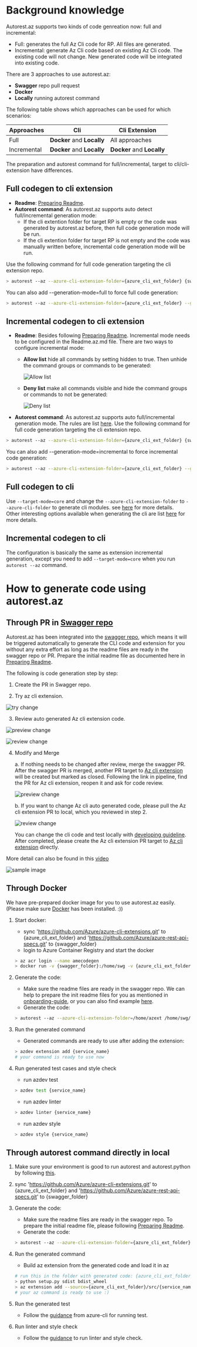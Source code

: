 # Background knowledge

Autorest.az supports two kinds of code genreation now: full and incremental:
* Full: generates the full Az Cli code for RP. All files are generated.
* Incremental: generate Az Cli code based on existing Az Cli code. The existing code will not change. New generated code will be integrated into existing code. 

There are 3 approaches to use autorest.az:
* **Swagger** repo pull request
* **Docker**
* **Locally** running autorest command

The following table shows which approaches can be used for which scenarios:

Approaches |         Cli                | Cli Extension
-----------|----------------------------|--------------
Full       | **Docker** and **Locally** | All approaches
Incremental| **Docker** and **Locally** | **Docker** and **Locally**

The preparation and autorest command for full/incremental, target to cli/cli-extension have differences.

## Full codegen to cli extension
* **Readme**: [Preparing Readme](how-to-author-readme-file.md). 
* **Autorest command**: 
As autorest.az supports auto detect full/incremental generation mode:
    * If the cli extention folder for target RP is empty or the code was generated by autorest.az before, then full code generation mode will be run.
    * If the cli extention folder for target RP is not empty and the code was manually written before, incremental code generation mode will be run.

Use the following command for full code generation targeting the cli extension repo.
 ``` bash
 > autorest --az --azure-cli-extension-folder={azure_cli_ext_folder} {swagger_folder}/specification/{service_name}/resource-manager/readme.md
 ```
 You can also add --generation-mode=full to force full code generation:
  ``` bash
 > autorest --az --azure-cli-extension-folder={azure_cli_ext_folder} --generation-mode=full {swagger_folder}/specification/{service_name}/resource-manager/readme.md
 ```

## Incremental codegen to cli extension
* **Readme**: Besides following [Preparing Readme](how-to-author-readme-file.md). Incremental mode needs to be configured in the Readme.az.md file. There are two ways to configure incremental mode:
    * **Allow list** hide all commands by setting hidden to true. Then unhide the command groups or commands to be generated:

      ![Allow list](images/allowlist.png)
    * **Deny list** make all commands visible and hide the command groups or commands to not be generated:

      ![Deny list](images/denylist.png)

* **Autorest command**:
As autorest.az supports auto full/incremental generation mode. The rules are list [here](how-to-generate.md#L27-L28). Use the following command for full code generation targeting the cli extension repo.
 ``` bash
 > autorest --az --azure-cli-extension-folder={azure_cli_ext_folder} {swagger_folder}/specification/{service_name}/resource-manager/readme.md
 ```
 You can also add --generation-mode=incremental to force incremental code generation:
  ``` bash
 > autorest --az --azure-cli-extension-folder={azure_cli_ext_folder} --generation-mode=incremental {swagger_folder}/specification/{service_name}/resource-manager/readme.md
 ```

## Full codegen to cli
Use `--target-mode=core` and change the `--azure-cli-extension-folder` to `--azure-cli-folder` to generate cli modules. see [here](how-to-generate-with-different-options.md#generate-cli-main-repo-modules-with-default-option) for more details.  
Other interesting options available when generating the cli are list [here](how-to-generate-with-different-options.md#what-kind-of-options-do-we-have) for more details.  

## Incremental codegen to cli
The configuration is basically the same as extension incremental generation, except you need to add `--target-mode=core` when you run `autorest --az` command.

# How to generate code using autorest.az

## Through PR in [Swagger repo](https://github.com/Azure/azure-rest-api-specs)

Autorest.az has been integrated into the [swagger repo](https://github.com/Azure/azure-rest-api-specs), which means it will be triggered automatically to generate the CLI code and extension for you without any extra effort as long as the readme files are ready in the swagger repo or PR. Prepare the initial readme file as documented here in [Preparing Readme](how-to-author-readme-file.md). 

The following is code generation step by step:

1. Create the PR in Swagger repo.

2. Try az cli extension. 

![try change](images/codegen-in-swagger-pr-try.JPG)

3. Review auto generated Az cli extension code. 

![preview change](images/codegen-in-swagger-pr-review-link.JPG)

![review change](images/codegen-in-swagger-pr-review-code.JPG)

4. Modify and Merge

    a. If nothing needs to be changed after review, merge the swagger PR. After the swagger PR is merged, another PR target to [Az cli extension](https://github.com/Azure/azure-cli-extensions) will be created but marked as closed. Following the link in pipeline, find the PR for Az cli extension, reopen it and ask for code review.

    ![preview change](images/codegen-in-swagger-pr-release-link.JPG)

    b. If you want to change Az cli auto generated code, please pull the Az cli extension PR to local, which you reviewed in step 2.

    ![review change](images/codegen-in-swagger-pr-review-code.JPG)

    You can change the cli code and test locally with [developing guideline](https://github.com/Azure/azure-cli/blob/dev/doc/configuring_your_machine.md). After completed, please create the Az cli extension PR target to [Az cli extension](https://github.com/Azure/azure-cli-extensions) directly.

More detail can also be found in this [video](https://msit.microsoftstream.com/video/71cea3ff-0400-a9f4-01b4-f1ea9e9b130e)

![sample image](images/codegen-in-swagger-pr.png)

## Through Docker

We have pre-prepared docker image for you to use autorest.az easily. (Please make sure [Docker](https://www.docker.com/products) has been installed. :))

1. Start docker:
    * sync 'https://github.com/Azure/azure-cli-extensions.git' to {azure_cli_ext_folder} and 'https://github.com/Azure/azure-rest-api-specs.git' to {swagger_folder}
    * login to Azure Container Registry and start the docker
    ``` bash
    > az acr login --name amecodegen
    > docker run -v {swagger_folder}:/home/swg -v {azure_cli_ext_folder}:/home/azext -it amecodegen.azurecr.io/az:2020.05.24 /bin/bash
    ```

2. Generate the code:
    * Make sure the readme files are ready in the swagger repo. We can help to prepare the init readme files for you as mentioned in [onboarding-guide](onboarding-guide.md), or you can also find example [here](../src/test/scenarios/attestation/configuration).
    * Generate the code:
    ``` bash
    > autorest --az --azure-cli-extension-folder=/home/azext /home/swg/specification/{service_name}/resource-manager/readme.md
    ```

3. Run the generated command
    * Generated commands are ready to use after adding the extension:
    ``` bash
    > azdev extension add {service_name}
    # your command is ready to use now
    ```

4. Run generated test cases and style check
    * run azdev test
    ``` bash
    > azdev test {service_name}
    ```

    * run azdev linter
    ``` bash
    > azdev linter {service_name}
    ```

    * run azdev style
    ``` bash
    > azdev style {service_name}
    ```

## Through autorest command directly in local
1. Make sure your environment is good to run autorest and autorest.python by following [this](https://github.com/Azure/autorest.python/wiki/Generating-with-autorest-for-python-v5.0.0).
2. sync 'https://github.com/Azure/azure-cli-extensions.git' to {azure_cli_ext_folder} and 'https://github.com/Azure/azure-rest-api-specs.git' to {swagger_folder}
3. Generate the code:
    * Make sure the readme files are ready in the swagger repo. To prepare the initial readme file, please following [Preparing Readme](how-to-author-readme-file.md).
    * Generate the code:
    ``` bash
    > autorest --az --azure-cli-extension-folder={azure_cli_ext_folder}   {swagger_folder}/specification/{service_name}/resource-manager/readme.md
    ```

3. Run the generated command
    * Build az extension from the generated code and load it in az
    ``` bash
    # run this in the folder with generated code: {azure_cli_ext_folder}/src/{service_name}
    > python setup.py sdist bdist_wheel
    > az extension add --source={azure_cli_ext_folder}/src/{service_name}/dist/{generated .whl file}
    # your az command is ready to use :)
    ```
4. Run the generated test
    * Follow the [guidance](https://github.com/Azure/azure-cli/blob/dev/doc/authoring_tests.md) from azure-cli for running test.

5. Run linter and style check
    * Follow the [guidance](https://github.com/Azure/azure-cli/blob/dev/doc/configuring_your_machine.md#running-tests-and-checking-code-style) to run linter and style check.
